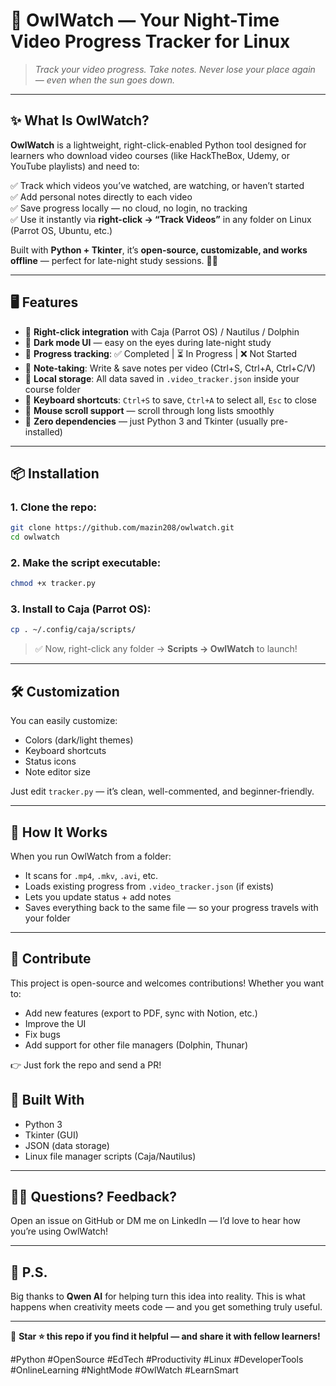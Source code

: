 # 🦉 OwlWatch — Your Night-Time Video Progress Tracker for Linux

> *Track your video progress. Take notes. Never lose your place again — even when the sun goes down.*

---

## ✨ What Is OwlWatch?

**OwlWatch** is a lightweight, right-click-enabled Python tool designed for learners who download video courses (like HackTheBox, Udemy, or YouTube playlists) and need to:

✅ Track which videos you’ve watched, are watching, or haven’t started  
✅ Add personal notes directly to each video  
✅ Save progress locally — no cloud, no login, no tracking  
✅ Use it instantly via **right-click → “Track Videos”** in any folder on Linux (Parrot OS, Ubuntu, etc.)

Built with **Python + Tkinter**, it’s **open-source, customizable, and works offline** — perfect for late-night study sessions. 🌙🦉

---

## 🖥️ Features

- 🔹 **Right-click integration** with Caja (Parrot OS) / Nautilus / Dolphin
- 🔹 **Dark mode UI** — easy on the eyes during late-night study
- 🔹 **Progress tracking**: ✅ Completed | ⏳ In Progress | ❌ Not Started
- 🔹 **Note-taking**: Write & save notes per video (Ctrl+S, Ctrl+A, Ctrl+C/V)
- 🔹 **Local storage**: All data saved in `.video_tracker.json` inside your course folder
- 🔹 **Keyboard shortcuts**: `Ctrl+S` to save, `Ctrl+A` to select all, `Esc` to close
- 🔹 **Mouse scroll support** — scroll through long lists smoothly
- 🔹 **Zero dependencies** — just Python 3 and Tkinter (usually pre-installed)

---

## 📦 Installation

### 1. Clone the repo:
```bash
git clone https://github.com/mazin208/owlwatch.git
cd owlwatch
```

### 2. Make the script executable:
```bash
chmod +x tracker.py
```

### 3. Install to Caja (Parrot OS):

```bash
cp . ~/.config/caja/scripts/
```

> ✅ Now, right-click any folder → **Scripts → OwlWatch** to launch!

---

## 🛠️ Customization

You can easily customize:
- Colors (dark/light themes)
- Keyboard shortcuts
- Status icons
- Note editor size

Just edit `tracker.py` — it’s clean, well-commented, and beginner-friendly.

---

## 🧩 How It Works

When you run OwlWatch from a folder:
- It scans for `.mp4`, `.mkv`, `.avi`, etc.
- Loads existing progress from `.video_tracker.json` (if exists)
- Lets you update status + add notes
- Saves everything back to the same file — so your progress travels with your folder

---

## 🤝 Contribute

This project is open-source and welcomes contributions! Whether you want to:
- Add new features (export to PDF, sync with Notion, etc.)
- Improve the UI
- Fix bugs
- Add support for other file managers (Dolphin, Thunar)

👉 Just fork the repo and send a PR!

## 🚀 Built With

- Python 3
- Tkinter (GUI)
- JSON (data storage)
- Linux file manager scripts (Caja/Nautilus)

---

## 🙋‍♂️ Questions? Feedback?

Open an issue on GitHub or DM me on LinkedIn — I’d love to hear how you’re using OwlWatch!

---

## 🌟 P.S.

Big thanks to **Qwen AI** for helping turn this idea into reality. This is what happens when creativity meets code — and you get something truly useful.

---

📌 **Star ⭐ this repo if you find it helpful — and share it with fellow learners!**

#Python #OpenSource #EdTech #Productivity #Linux #DeveloperTools #OnlineLearning #NightMode #OwlWatch #LearnSmart
